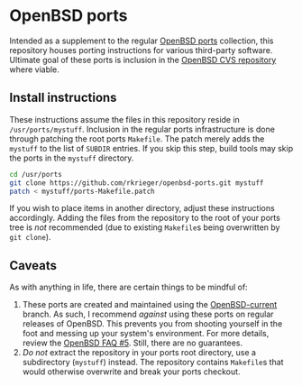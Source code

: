 # OpenBSD ports

Intended as a supplement to the regular [OpenBSD ports][portshb] collection, this repository houses porting instructions for various third-party software. Ultimate goal of these ports is inclusion in the [OpenBSD CVS repository][portscvs] where viable.

## Install instructions

These instructions assume the files in this repository reside in `/usr/ports/mystuff`. Inclusion in the regular ports infrastructure is done through patching the root ports `Makefile`. The patch merely adds the `mystuff` to the list of `SUBDIR` entries. If you skip this step, build tools may skip the ports in the `mystuff` directory.

```bash
cd /usr/ports
git clone https://github.com/rkrieger/openbsd-ports.git mystuff
patch < mystuff/ports-Makefile.patch
```

If you wish to place items in another directory, adjust these instructions accordingly. Adding the files from the repository to the root of your ports tree is *not* recommended (due to existing `Makefile`s being overwritten by `git clone`).

## Caveats

As with anything in life, there are certain things to be mindful of:

1. These ports are created and maintained using the [OpenBSD-current][faqcurrent] branch. As such, I recommend *against* using these ports on regular releases of OpenBSD. This prevents you from shooting yourself in the foot and messing up your system's environment. For more details, review the [OpenBSD FAQ #5][faq5]. Still, there are no guarantees.
2. *Do not* extract the repository in your ports root directory, use a subdirectory (`mystuff`) instead. The repository contains `Makefile`s that would otherwise overwrite and break your ports checkout.


[faqcurrent]: http://www.openbsd.org/faq/current.html "Tracking OpenBSD-current"
[faq5]: http://www.openbsd.org/faq/faq5.html#BldGetSrc "FAQ 5 - Building the System from Source"
[ports7]: http://www.openbsd.org/cgi-bin/man.cgi?query=ports&sektion=7 "ports(7) man page"
[portscvs]: http://www.openbsd.org/cgi-bin/cvsweb/ports "OpenBSD CVS tree: ports"
[portshb]: http://www.openbsd.org/faq/ports/index.html "OpenBSD Porter's Handbook"
[portshb-guide]: http://www.openbsd.org/faq/ports/guide.html "OpenBSD porting guide"
